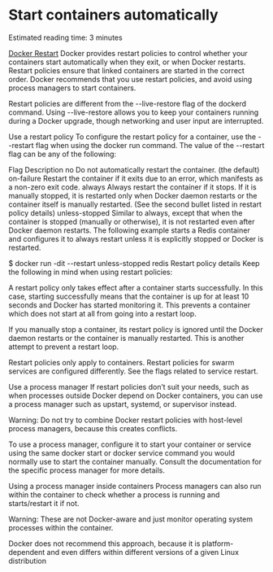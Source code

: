 # Start containers automatically
Estimated reading time: 3 minutes

[Docker Restart](https://docs.docker.com/config/containers/start-containers-automatically/)
Docker provides restart policies to control whether your containers start automatically when they exit, or when Docker restarts. Restart policies ensure that linked containers are started in the correct order. Docker recommends that you use restart policies, and avoid using process managers to start containers.

Restart policies are different from the --live-restore flag of the dockerd command. Using --live-restore allows you to keep your containers running during a Docker upgrade, though networking and user input are interrupted.

Use a restart policy
To configure the restart policy for a container, use the --restart flag when using the docker run command. The value of the --restart flag can be any of the following:

Flag	Description
no	Do not automatically restart the container. (the default)
on-failure	Restart the container if it exits due to an error, which manifests as a non-zero exit code.
always	Always restart the container if it stops. If it is manually stopped, it is restarted only when Docker daemon restarts or the container itself is manually restarted. (See the second bullet listed in restart policy details)
unless-stopped	Similar to always, except that when the container is stopped (manually or otherwise), it is not restarted even after Docker daemon restarts.
The following example starts a Redis container and configures it to always restart unless it is explicitly stopped or Docker is restarted.

$ docker run -dit --restart unless-stopped redis
Restart policy details
Keep the following in mind when using restart policies:

A restart policy only takes effect after a container starts successfully. In this case, starting successfully means that the container is up for at least 10 seconds and Docker has started monitoring it. This prevents a container which does not start at all from going into a restart loop.

If you manually stop a container, its restart policy is ignored until the Docker daemon restarts or the container is manually restarted. This is another attempt to prevent a restart loop.

Restart policies only apply to containers. Restart policies for swarm services are configured differently. See the flags related to service restart.

Use a process manager
If restart policies don’t suit your needs, such as when processes outside Docker depend on Docker containers, you can use a process manager such as upstart, systemd, or supervisor instead.

Warning: Do not try to combine Docker restart policies with host-level process managers, because this creates conflicts.

To use a process manager, configure it to start your container or service using the same docker start or docker service command you would normally use to start the container manually. Consult the documentation for the specific process manager for more details.

Using a process manager inside containers
Process managers can also run within the container to check whether a process is running and starts/restart it if not.

Warning: These are not Docker-aware and just monitor operating system processes within the container.

Docker does not recommend this approach, because it is platform-dependent and even differs within different versions of a given Linux distribution